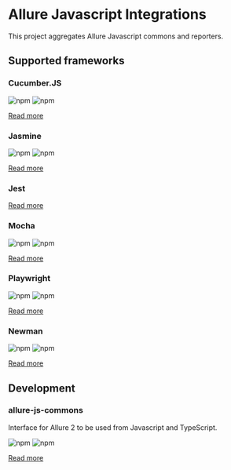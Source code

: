 # Allure Javascript Integrations

This project aggregates Allure Javascript commons and reporters.

## Supported frameworks

### Cucumber.JS

![npm](https://img.shields.io/npm/dm/allure-cucumberjs.svg) ![npm](https://img.shields.io/npm/v/allure-cucumberjs.svg)

[Read more](/packages/allure-cucumberjs/README.md)

### Jasmine

![npm](https://img.shields.io/npm/dm/allure-jasmine.svg) ![npm](https://img.shields.io/npm/v/allure-jasmine.svg)

[Read more](/packages/allure-jasmine/README.md)

### Jest

[Read more](/packages/allure-jest/README.md)

### Mocha

![npm](https://img.shields.io/npm/dm/allure-mocha.svg) ![npm](https://img.shields.io/npm/v/allure-mocha.svg)

[Read more](/packages/allure-mocha/README.md)

### Playwright

![npm](https://img.shields.io/npm/dm/allure-playwright.svg) ![npm](https://img.shields.io/npm/v/allure-playwright.svg)

[Read more](/packages/allure-playwright/README.md)

### Newman

![npm](https://img.shields.io/npm/dm/newman-reporter-allure.svg) ![npm](https://img.shields.io/npm/v/newman-reporter-allure.svg)

[Read more](/packages/newman-reporter-allure/README.md)

## Development

### allure-js-commons

Interface for Allure 2 to be used from Javascript and TypeScript.

![npm](https://img.shields.io/npm/dm/allure-js-commons.svg) ![npm](https://img.shields.io/npm/v/allure-js-commons.svg)

[Read more](/packages/allure-js-commons/README.md)

